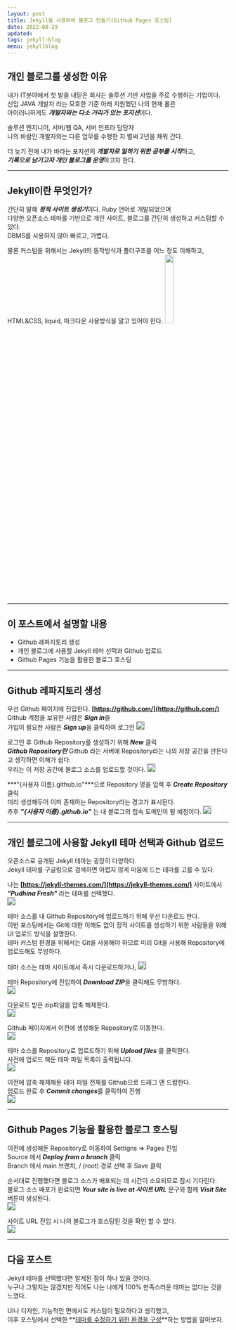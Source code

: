 ```yaml
---
layout: post
title: Jekyll을 사용하여 블로그 만들기(Github Pages 호스팅)
date: 2022-08-29
updated: 
tags: jekyll-blog
menu: jekyllblog
---
```

## 개인 블로그를 생성한 이유
내가 IT분야에서 첫 발을 내딛은 회사는 솔루션 기반 사업을 주로 수행하는 기업이다.   
신입 JAVA 개발자 라는 모호한 기준 아래 지원했던 나의 현재 롤은   
아이러니하게도 ***개발자와는 다소 거리가 있는 포지션***이다.   

솔루션 엔지니어, 서버/웹 QA, 서버 인프라 담당자   
나의 바람인 개발자와는 다른 업무를 수행한 지 벌써 2년을 채워 간다.

더 늦기 전에 내가 바라는 포지션의 ***개발자로 일하기 위한 공부를 시작***하고,   
***기록으로 남기고자 개인 블로그를 운영***하고자 한다.
* * *
## Jekyll이란 무엇인가?
간단히 말해 ***정적 사이트 생성기***이다. Ruby 언어로 개발되었으며   
다양한 오픈소스 테마를 기반으로 개인 사이트, 블로그를 간단히 생성하고 커스텀할 수 있다.   
DBMS를 사용하지 않아 빠르고, 가볍다.

물론 커스텀을 위해서는 Jekyll의 동작방식과 폴더구조를 어느 정도 이해하고,   
HTML&CSS, liquid, 마크다운 사용방식을 알고 있어야 한다.
<img src="/assets/img/posts/how-to-use-jekyll/jekyll.png" style="width:20%;" /><br>
* * *
## 이 포스트에서 설명할 내용
* Github 레파지토리 생성
* 개인 블로그에 사용할 Jekyll 테마 선택과 Github 업로드
* Github Pages 기능을 활용한 블로그 호스팅

* * *
## Github 레파지토리 생성
우선 Github 페이지에 진입한다. **[https://github.com/](https://github.com/)**   
Github 계정을 보유한 사람은 ***Sign in***을   
가입이 필요한 사람은 ***Sign up***을 클릭하여 로그인
<img src="\assets\img\posts\how-to-use-jekyll\open_github.png" style="border: 1px solid gray;" /><br>

로그인 후 Github Repository를 생성하기 위해 ***New*** 클릭   
***Github Repository란*** Github 라는 서버에 Repository라는 나의 저장 공간을 만든다고 생각하면 이해가 쉽다.<br>
우리는 이 저장 공간에 블로그 소스를 업로드할 것이다.
<img src="\assets\img\posts\how-to-use-jekyll\create_repo.png" style="border: 1px solid gray;" /><br>

***"{사용자 이름}.github.io"***으로 Repository 명을 입력 후 ***Create Repository*** 클릭<br>
미리 생성해두어 이미 존재하는 Repository라는 경고가 표시된다.   
추후 ***"{사용자 이름}.github.io"*** 는 내 블로그의 접속 도메인이 될 예정이다.
<img src="\assets\img\posts\how-to-use-jekyll\create_repo2.png" style="border: 1px solid gray;" />
* * *

## 개인 블로그에 사용할 Jekyll 테마 선택과 Github 업로드
오픈소스로 공개된 Jekyll 테마는 굉장히 다양하다.   
Jekyll 테마를 구글링으로 검색하면 어렵지 않게 마음에 드는 테마를 고를 수 있다.

나는 **[https://jekyll-themes.com/](https://jekyll-themes.com/)** 사이트에서
***"Pudhina Fresh"*** 라는 테마를 선택했다.   
<img src="\assets\img\posts\how-to-use-jekyll\jekyll_theme.png" style="border: 1px solid gray;" /><br>

테마 소스를 내 Github Repository에 업로드하기 위해 우선 다운로드 한다.   
이번 포스팅에서는 Git에 대한 이해도 없이 정적 사이트를 생성하기 위한 사람들을 위해 UI 업로드 방식을 설명한다.   
테마 커스텀 환경을 위해서는 Git을 사용해야 하므로 미리 Git을 사용해 Repository에 업로드해도 무방하다.   

테마 소스는 테마 사이트에서 즉시 다운로드하거나,
<img src="\assets\img\posts\how-to-use-jekyll\jekyll_theme2.png" style="border: 1px solid gray;" /><br>

테마 Repository에 진입하여 ***Download ZIP***을 클릭해도 무방하다.   
<img src="\assets\img\posts\how-to-use-jekyll\jekyll_theme3.png" style="border: 1px solid gray;" /><br>

다운로드 받은 zip파일을 압축 해제한다.   
<img src="\assets\img\posts\how-to-use-jekyll\unzip_theme.png" style="border: 1px solid gray;" /><br>

Github 페이지에서 이전에 생성해둔 Repository로 이동한다.   
<img src="\assets\img\posts\how-to-use-jekyll\my_repo.png" style="border: 1px solid gray;" /><br>

테마 소스를 Repository로 업로드하기 위해 ***Upload files*** 를 클릭한다.   
사전에 업로드 해둔 테마 파일 목록이 출력됩니다.   
<img src="\assets\img\posts\how-to-use-jekyll\my_repo2.png" style="border: 1px solid gray;" /><br>

이전에 압축 해제해둔 테마 파일 전체를 Github으로 드래그 앤 드랍한다.   
업로드 완료 후 ***Commit changes***를 클릭하여 진행   
<img src="\assets\img\posts\how-to-use-jekyll\upload_theme.png" style="border: 1px solid gray;" />
* * *

## Github Pages 기능을 활용한 블로그 호스팅
이전에 생성해둔 Repository로 이동하여 Settigns => Pages 진입   
Source 에서 ***Deploy from a branch*** 클릭    
Branch 에서 main 브랜치, / (root) 경로 선택 후 Save 클릭

순서대로 진행했다면 블로그 소스가 배포되는 데 시간이 소요되므로 잠시 기다린다.   
블로그 소스 배포가 완료되면 ***Your site is live at 사이트 URL*** 문구와 함께 ***Visit Site*** 버튼이 생성된다.   
<img src="\assets\img\posts\how-to-use-jekyll\github_pages.png" style="border: 1px solid gray;" /><br>

사이트 URL 진입 시 나의 블로그가 호스팅된 것을 확인 할 수 있다.   
<img src="\assets\img\posts\how-to-use-jekyll\my_blog.png" style="border: 1px solid gray;" />
* * *

## 다음 포스트
Jekyll 테마를 선택했다면 알게된 점이 하나 있을 것이다.   
누구나 그렇지는 않겠지만 적어도 나는 나에게 100% 만족스러운 테마는 없다는 것을 느꼈다.

UI나 디자인, 기능적인 면에서도 커스텀이 필요하다고 생각했고,   
이후 포스팅에서 선택한 **[테마를 수정하기 위한 환경을 구성]({{site.author.homepage}}2022/08/30/how-to-custom-jekyll.html/)**하는 방법을 알아보자.